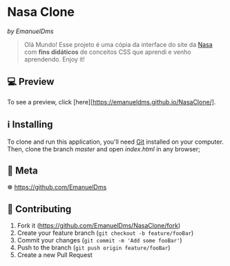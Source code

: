 # Nasa Clone
_by EmanuelDms_
> Olá Mundo! Esse projeto é uma cópia da interface do site da [Nasa][nasaLink] com **fins didáticos** de conceitos CSS que aprendi e venho aprendendo. Enjoy it!

## 💻 Preview
To see a preview, click [here][https://emanueldms.github.io/NasaClone/].

## :information_source: Installing

To clone and run this application, you'll need [Git](https://git-scm.com) installed on your computer.
Then, clone the branch _master_ and open _index.html_ in any browser;

## :memo: Meta

☸️ https://github.com/EmanuelDms

## 👥 Contributing

1. Fork it (<https://github.com/EmanuelDms/NasaClone/fork>)
2. Create your feature branch (`git checkout -b feature/fooBar`)
3. Commit your changes (`git commit -m 'Add some fooBar'`)
4. Push to the branch (`git push origin feature/fooBar`)
5. Create a new Pull Request
<!-- Markdown link & img dfn's -->
[nasaLink]: https://nasa.gov